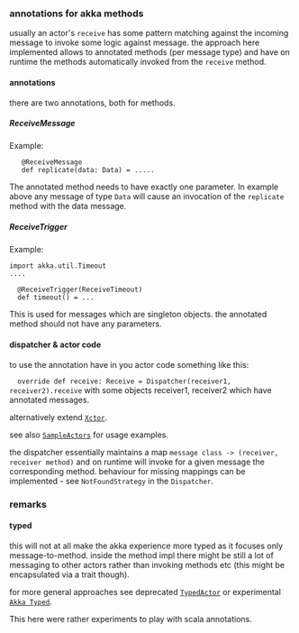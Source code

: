 ### annotations for akka methods
usually an actor's `receive` has some pattern matching against the incoming message to invoke some logic against message.
the approach here implemented allows to annotated methods (per message type) and have on runtime the methods automatically invoked from the `receive` method.


#### annotations
there are two annotations, both for methods.

##### ReceiveMessage

Example:

```
   @ReceiveMessage
   def replicate(data: Data) = .....
```

The annotated method needs to have exactly one parameter.
In example above any message of type `Data` will cause an invocation of the `replicate` method with the data message.

##### ReceiveTrigger

Example:

```
import akka.util.Timeout
....

  @ReceiveTrigger(ReceiveTimeout)
  def timeout() = ...

```

This is used for messages which are singleton objects. 
the annotated method should not have any parameters.

#### dispatcher & actor code
to use the annotation have in you actor code something like this:

```  override def receive: Receive = Dispatcher(receiver1, receiver2).receive```
with some objects receiver1, receiver2 which have annotated messages.

alternatively extend [`Xctor`](src/main/scala/experimental/akka/annotations/receive/Actors.scala).

see also [`SampleActors`](src/test/scala/experimental/akka/annotations/receive/SampleActors.scala) for usage examples.

the dispatcher essentially maintains a map `message class -> (receiver, receiver method)` and on runtime will invoke for a given message the corresponding method. behaviour for missing mappings can be implemented - see `NotFoundStrategy` in the `Dispatcher`.

### remarks
#### typed
this will not at all make the akka experience more typed as it focuses only message-to-method.
inside the method impl there might be still a lot of messaging to other actors rather than invoking methods etc
(this might be encapsulated via a trait though).

for more general approaches see deprecated [`TypedActor`](http://doc.akka.io/docs/akka/current/scala/typed-actors.html) or experimental [`Akka Typed`](http://doc.akka.io/docs/akka/current/scala/typed.html).

This here were rather experiments to play with scala annotations.
 
 
